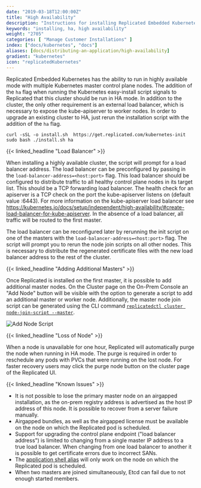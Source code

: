 ```yaml
---
date: "2019-03-18T12:00:00Z"
title: "High Availability"
description: "Instructions for installing Replicated Embedded Kubernetes in high availability mode."
keywords: "installing, ha, high availability"
weight: "2705"
categories: [ "Manage Customer Installations" ]
index: ["docs/kubernetes", "docs"]
aliases: [docs/distributing-an-application/high-availability]
gradient: "kubernetes"
icon: "replicatedKubernetes"
---
```


Replicated Embedded Kubernetes has the ability to run in highly available mode with multiple Kubernetes master control plane nodes. The addition of the `ha` flag when running the Kubernetes easy-install script signals to Replicated that this cluster should be run in HA mode. In addition to the cluster, the only other requirement is an external load balancer, which is necessary to expose the kube-apiserver to worker nodes. In order to upgrade an existing cluster to HA, just rerun the installation script with the addition of the `ha` flag.

```shell
curl -sSL -o install.sh  https://get.replicated.com/kubernetes-init
sudo bash ./install.sh ha
```

{{< linked_headline "Load Balancer" >}}

When installing a highly available cluster, the script will prompt for a load balancer address. The load balancer can be preconfigured by passing in the `load-balancer-address=<host:port>` flag. This load balancer should be configured to distribute traffic to all healthy control plane nodes in its target list. This should be a TCP forwarding load balancer. The health check for an apiserver is a TCP check on the port the kube-apiserver listens on (default value :6443). For more information on the kube-apiserver load balancer see https://kubernetes.io/docs/setup/independent/high-availability/#create-load-balancer-for-kube-apiserver. In the absence of a load balancer, all traffic will be routed to the first master.

The load balancer can be reconfigured later by rerunning the init script on one of the masters with the `load-balancer-address=<host:port>` flag. The script will prompt you to rerun the node join scripts on all other nodes. This is necessary to distribute the regenerated certificate files with the new load balancer address to the rest of the cluster.

{{< linked_headline "Adding Additional Masters" >}}

Once Replicated is installed on the first master, it is possible to add additional master nodes. On the Cluster page on the On-Prem Console an "Add Node" button will be visible with the option to generate a script to add an additional master or worker node. Additionally, the master node join script can be generated using the CLI command [`replicatedctl cluster node-join-script --master`](https://help.replicated.com/api/replicatedctl/replicatedctl_cluster_node-join-script/).

![Add Node Script](/images/post-screens/add-node-k8s-master.png)

{{< linked_headline "Loss of Node" >}}

When a node is unavailable for one hour, Replicated will automatically purge the node when running in HA mode.
The purge is required in order to reschedule any pods with PVCs that were running on the lost node. For faster recovery users may click the purge node button on the cluster page of the Replicated UI.

{{< linked_headline "Known Issues" >}}

- It is not possible to lose the primary master node on an airgapped installation, as the on-prem registry address is advertised as the host IP address of this node. It is possible to recover from a server failure manually.
- Airgapped bundles, as well as the airgapped license must be available on the node on which the Replicated pod is scheduled.
- Support for upgrading the control plane endpoint ("load balancer address") is limited to changing from a single master IP address to a true load balancer. When changing from one load balancer to another it is possible to get certificate errors due to incorrect SANs.
- The [application shell alias](https://help.replicated.com/docs/kubernetes/packaging-an-application/application-properties/#shell-alias) will only work on the node on which the Replicated pod is scheduled.
- When two masters are joined simultaneously, Etcd can fail due to not enough started members.
